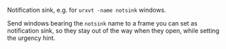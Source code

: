 Notification sink, e.g. for `urxvt -name notsink` windows.

Send windows bearing the `notsink` name to a frame you can set as notification
sink, so they stay out of the way when they open, while setting the urgency
hint.
